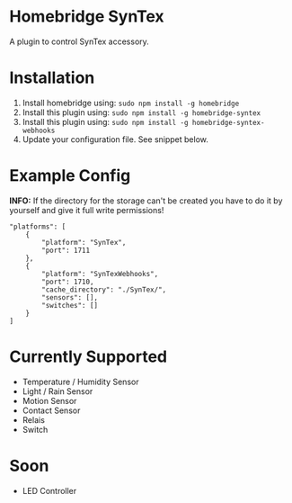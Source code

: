 # Homebridge SynTex
A plugin to control SynTex accessory.


# Installation
1. Install homebridge using: `sudo npm install -g homebridge`
2. Install this plugin using: `sudo npm install -g homebridge-syntex`
3. Install this plugin using: `sudo npm install -g homebridge-syntex-webhooks`
4. Update your configuration file. See snippet below.


# Example Config
**INFO:** If the directory for the storage can't be created you have to do it by yourself and give it full write permissions!
```
"platforms": [
    {
        "platform": "SynTex",
        "port": 1711
    },
    {
        "platform": "SynTexWebhooks",
        "port": 1710,
        "cache_directory": "./SynTex/",
        "sensors": [],
        "switches": []
    }
]
```


# Currently Supported
- Temperature / Humidity Sensor
- Light / Rain Sensor
- Motion Sensor
- Contact Sensor
- Relais
- Switch


# Soon
- LED Controller